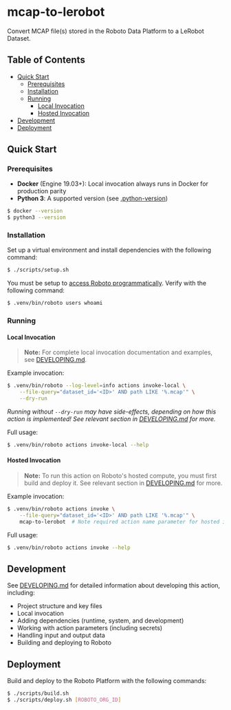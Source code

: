 # mcap-to-lerobot

Convert MCAP file(s) stored in the Roboto Data Platform to a LeRobot Dataset.

## Table of Contents

- [Quick Start](#quick-start)
  - [Prerequisites](#prerequisites)
  - [Installation](#installation)
  - [Running](#running)
    - [Local Invocation](#local-invocation)
    - [Hosted Invocation](#hosted-invocation)
- [Development](#development)
- [Deployment](#deployment)

## Quick Start

### Prerequisites

- **Docker** (Engine 19.03+): Local invocation always runs in Docker for production parity
- **Python 3**: A supported version (see [.python-version](.python-version))

```bash
$ docker --version
$ python3 --version
```

### Installation

Set up a virtual environment and install dependencies with the following command:

```bash
$ ./scripts/setup.sh
```

You must be setup to [access Roboto programmatically](https://docs.roboto.ai/getting-started/programmatic-access.html). Verify with the following command:
```bash
$ .venv/bin/roboto users whoami
```

### Running

#### Local Invocation

> **Note:** For complete local invocation documentation and examples, see [DEVELOPING.md](DEVELOPING.md#invoking-locally).

Example invocation:
```bash
$ .venv/bin/roboto --log-level=info actions invoke-local \
    --file-query="dataset_id='<ID>' AND path LIKE '%.mcap'" \
    --dry-run
```


_Running without `--dry-run` may have side-effects, depending on how this action is implemented! See relevant section in [DEVELOPING.md](DEVELOPING.md#code-organization-best-practices) for more._

Full usage:
```bash
$ .venv/bin/roboto actions invoke-local --help
```

#### Hosted Invocation

> **Note:** To run this action on Roboto's hosted compute, you must first build and deploy it. See relevant section in [DEVELOPING.md](DEVELOPING.md#build-and-deployment) for more.

Example invocation:
```bash
$ .venv/bin/roboto actions invoke \
    --file-query="dataset_id='<ID>' AND path LIKE '%.mcap'" \
    mcap-to-lerobot  # Note required action name parameter for hosted invocation
```


Full usage:
```bash
$ .venv/bin/roboto actions invoke --help
```

## Development

See [DEVELOPING.md](DEVELOPING.md) for detailed information about developing this action, including:
- Project structure and key files
- Local invocation
- Adding dependencies (runtime, system, and development)
- Working with action parameters (including secrets)
- Handling input and output data
- Building and deploying to Roboto

## Deployment

Build and deploy to the Roboto Platform with the following commands:

```bash
$ ./scripts/build.sh
$ ./scripts/deploy.sh [ROBOTO_ORG_ID]
```
